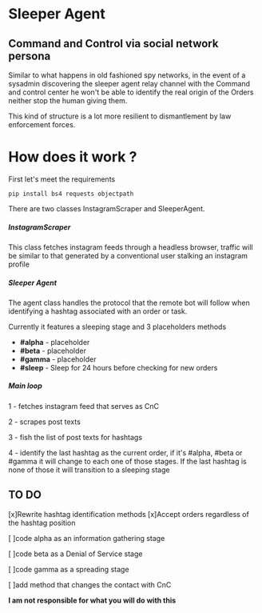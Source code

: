 # Sleeper Agent

## Command and Control via social network persona

Similar to what happens in old fashioned spy networks, in the event of a sysadmin discovering the sleeper agent relay channel with the Command and control center he won't be able to identify the real origin of the Orders neither stop the human giving them.

This kind of structure is a lot more resilient to dismantlement by law enforcement forces.


# How does it work ?

First let's meet the requirements 

`pip install bs4 requests objectpath`


There are two classes InstagramScraper and SleeperAgent.

##### InstagramScraper

This class fetches instagram feeds through a headless browser, traffic will be similar to that generated by a conventional user stalking an instagram profile

##### Sleeper Agent

The agent class handles the protocol that the remote bot will follow when identifying a hashtag associated with an order or task.

Currently it features a sleeping stage and 3 placeholders methods 
- **#alpha** -  placeholder
- **#beta** - placeholder
- **#gamma** - placeholder
- **#sleep** - Sleep for 24 hours before checking for new orders

##### Main loop

1 - fetches instagram feed that serves as CnC

2 - scrapes post texts

3 - fish the list of post texts for hashtags

4 - identify the last hashtag as the current order, if it's #alpha, #beta or #gamma it will change to each one of those stages. If the last hashtag is none of those it will transition to a sleeping stage 


## TO DO
[x]Rewrite hashtag identification methods
[x]Accept orders regardless of the hashtag position

[ ]code alpha as an information gathering stage

[ ]code beta as a Denial of Service stage

[ ]code gamma as a spreading stage

[ ]add method that changes the contact with CnC

**I am not responsible for what you will do with this**


